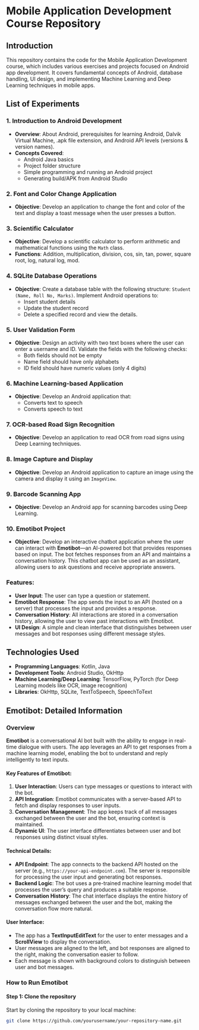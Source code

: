 # Mobile Application Development Course Repository

## Introduction

This repository contains the code for the Mobile Application Development course, which includes various exercises and projects focused on Android app development. It covers fundamental concepts of Android, database handling, UI design, and implementing Machine Learning and Deep Learning techniques in mobile apps.

## List of Experiments

### 1. Introduction to Android Development
- **Overview**: About Android, prerequisites for learning Android, Dalvik Virtual Machine, .apk file extension, and Android API levels (versions & version names).
- **Concepts Covered**:
  - Android Java basics
  - Project folder structure
  - Simple programming and running an Android project
  - Generating build/APK from Android Studio

### 2. Font and Color Change Application
- **Objective**: Develop an application to change the font and color of the text and display a toast message when the user presses a button.

### 3. Scientific Calculator
- **Objective**: Develop a scientific calculator to perform arithmetic and mathematical functions using the `Math` class.
- **Functions**: Addition, multiplication, division, cos, sin, tan, power, square root, log, natural log, mod.

### 4. SQLite Database Operations
- **Objective**: Create a database table with the following structure: `Student (Name, Roll No, Marks)`. Implement Android operations to:
  - Insert student details
  - Update the student record
  - Delete a specified record and view the details.

### 5. User Validation Form
- **Objective**: Design an activity with two text boxes where the user can enter a username and ID. Validate the fields with the following checks:
  - Both fields should not be empty
  - Name field should have only alphabets
  - ID field should have numeric values (only 4 digits)

### 6. Machine Learning-based Application
- **Objective**: Develop an Android application that:
  - Converts text to speech
  - Converts speech to text

### 7. OCR-based Road Sign Recognition
- **Objective**: Develop an application to read OCR from road signs using Deep Learning techniques.

### 8. Image Capture and Display
- **Objective**: Develop an Android application to capture an image using the camera and display it using an `ImageView`.

### 9. Barcode Scanning App
- **Objective**: Develop an Android app for scanning barcodes using Deep Learning.

### 10. **Emotibot Project**
- **Objective**: Develop an interactive chatbot application where the user can interact with **Emotibot**—an AI-powered bot that provides responses based on input. The bot fetches responses from an API and maintains a conversation history. This chatbot app can be used as an assistant, allowing users to ask questions and receive appropriate answers.

### Features:
- **User Input**: The user can type a question or statement.
- **Emotibot Response**: The app sends the input to an API (hosted on a server) that processes the input and provides a response.
- **Conversation History**: All interactions are stored in a conversation history, allowing the user to view past interactions with Emotibot.
- **UI Design**: A simple and clean interface that distinguishes between user messages and bot responses using different message styles.

## Technologies Used

- **Programming Languages**: Kotlin, Java
- **Development Tools**: Android Studio, OkHttp
- **Machine Learning/Deep Learning**: TensorFlow, PyTorch (for Deep Learning models like OCR, image recognition)
- **Libraries**: OkHttp, SQLite, TextToSpeech, SpeechToText

## Emotibot: Detailed Information

### Overview
**Emotibot** is a conversational AI bot built with the ability to engage in real-time dialogue with users. The app leverages an API to get responses from a machine learning model, enabling the bot to understand and reply intelligently to text inputs.

#### Key Features of Emotibot:
1. **User Interaction**: Users can type messages or questions to interact with the bot.
2. **API Integration**: Emotibot communicates with a server-based API to fetch and display responses to user inputs.
3. **Conversation Management**: The app keeps track of all messages exchanged between the user and the bot, ensuring context is maintained.
4. **Dynamic UI**: The user interface differentiates between user and bot responses using distinct visual styles.

#### Technical Details:
- **API Endpoint**: The app connects to the backend API hosted on the server (e.g., `https://your-api-endpoint.com`). The server is responsible for processing the user input and generating bot responses.
- **Backend Logic**: The bot uses a pre-trained machine learning model that processes the user’s query and produces a suitable response.
- **Conversation History**: The chat interface displays the entire history of messages exchanged between the user and the bot, making the conversation flow more natural.
  
#### User Interface:
- The app has a **TextInputEditText** for the user to enter messages and a **ScrollView** to display the conversation.
- User messages are aligned to the left, and bot responses are aligned to the right, making the conversation easier to follow.
- Each message is shown with background colors to distinguish between user and bot messages.

### How to Run Emotibot

#### Step 1: Clone the repository
Start by cloning the repository to your local machine:
```bash
git clone https://github.com/yourusername/your-repository-name.git
